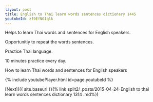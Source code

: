 ```yaml
---
layout: post
title: English to Thai learn words sentences dictionary 1445 
youtubeId: zf9EfNGIqlk
---
```

 
 
Helps to learn Thai words and sentences for English speakers.

Opportunitiy to repeat the words sentences. 

Practice Thai language. 
 
10 minutes practice every day. 
 
How to learn Thai words and sentences for English speakers 
 
{% include youtubePlayer.html id=page.youtubeId %}
 
 
[Next]({{ site.baseurl }}{% link  split2/_posts/2015-04-24-English to thai learn words sentences dictionary 1314 .md%})
 
